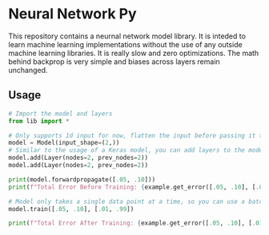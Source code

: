 # Neural Network Py

This repository contains a neurnal network model library. It is inteded to learn machine learning implementations without the use of any outside machine learning libraries. It is really slow and zero optimizations. The math behind backprop is very simple and biases across layers remain unchanged. 

## Usage

```python
# Import the model and layers
from lib import *

# Only supports 1d input for now, flatten the input before passing it to the model
model = Model(input_shape=(2,)) 
# Similar to the usage of a Keras model, you can add layers to the model
model.add(Layer(nodes=2, prev_nodes=2))
model.add(Layer(nodes=2, prev_nodes=2))

print(model.forwardpropagate([.05, .10]))
print(f"Total Error Before Training: {example.get_error([.05, .10], [.01, .99])}")

# Model only takes a single data point at a time, so you can use a batch of data in a loops. Uses online learning.
model.train([.05, .10], [.01, .99])

print(f"Total Error After Training: {example.get_error([.05, .10], [.01, .99])}")
```
